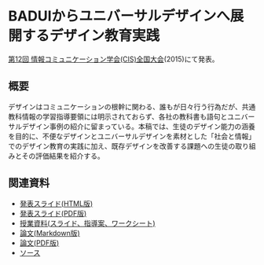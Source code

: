 # BADUIからユニバーサルデザインへ展開するデザイン教育実践
[第12回 情報コミュニケーション学会(CIS)全国大会](http://www.cis.gr.jp/zenkoku.html)(2015)にて発表。

## 概要
デザインはコミュニケーションの根幹に関わる、誰もが日々行う行為だが、共通教科情報の学習指導要領には明示されておらず、各社の教科書も語句とユニバーサルデザイン事例の紹介に留まっている。本稿では、生徒のデザイン能力の涵養を目的に、不便なデザインとユニバーサルデザインを素材とした「社会と情報」でのデザイン教育の実践に加え、既存デザインを改善する課題への生徒の取り組みとその評価結果を紹介する。

## 関連資料
- [発表スライド(HTML版)](http://saireya.github.io/thesis/2015CIS-design/slide.tex.xml)
- [発表スライド(PDF版)](https://www.slideshare.net/saireya/slide-cis2015)
- [授業資料(スライド、指導案、ワークシート)](https://saireya.gitbooks.io/plan-informatics/content/design)
- [論文(Markdown版)](thesis.md)
- [論文(PDF版)](https://www.scribd.com/doc/255147300)
- [ソース](https://github.com/saireya/thesis-manuscript/tree/master/2015CIS-design)
